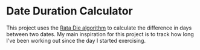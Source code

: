 # Date Duration Calculator

This project uses the [Rata Die algorithm](https://en.wikipedia.org/wiki/Rata_Die) to calculate the difference in days between two dates. My main inspiration for this project is to track how long I've been working out since the day I started exercising.
